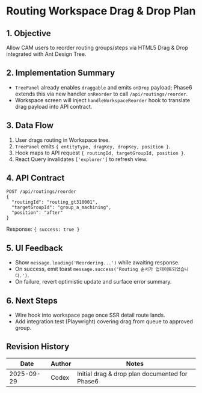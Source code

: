 # Routing Workspace Drag & Drop Plan

## 1. Objective
Allow CAM users to reorder routing groups/steps via HTML5 Drag & Drop integrated with Ant Design Tree.

## 2. Implementation Summary
- `TreePanel` already enables `draggable` and emits `onDrop` payload; Phase6 extends this via new handler `onReorder` to call `/api/routings/reorder`.
- Workspace screen will inject `handleWorkspaceReorder` hook to translate drag payload into API contract.

## 3. Data Flow
1. User drags routing in Workspace tree.
2. `TreePanel` emits `{ entityType, dragKey, dropKey, position }`.
3. Hook maps to API request `{ routingId, targetGroupId, position }`.
4. React Query invalidates `['explorer']` to refresh view.

## 4. API Contract
```
POST /api/routings/reorder
{
  "routingId": "routing_gt310001",
  "targetGroupId": "group_a_machining",
  "position": "after"
}
```
Response: `{ success: true }`

## 5. UI Feedback
- Show `message.loading('Reordering...')` while awaiting response.
- On success, emit toast `message.success('Routing 순서가 업데이트되었습니다.')`.
- On failure, revert optimistic update and surface error summary.

## 6. Next Steps
- Wire hook into workspace page once SSR detail route lands.
- Add integration test (Playwright) covering drag from queue to approved group.

## Revision History
| Date | Author | Notes |
| --- | --- | --- |
| 2025-09-29 | Codex | Initial drag & drop plan documented for Phase6 |

